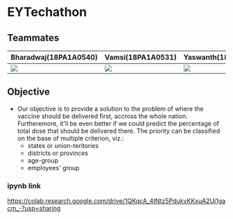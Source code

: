 # EYTechathon

## Teammates

|**Bharadwaj(18PA1A0540)**|**Vamsi(18PA1A0531)**|**Yaswanth(18PA1A0506)**|**SriSai(18PA1A0550)**|
|---|---|---|--|
![](http://learncodeonline.in/mascot.png)   |  ![](http://learncodeonline.in/mascot.png)|  ![](http://learncodeonline.in/mascot.png)  |![](http://learncodeonline.in/mascot.png)|

## Objective
* Our objective is to provide a solution to the problem of where the vaccine should be delivered first, accross the whole nation. Furtheremore, it'll be even better if we could predict the percentage of total dose that should be delivered there.
The priority can be classified on the base of multiple criterion, viz.:
  * states or union-teritories
  * districts or provinces
  * age-group
  * employees' group
### ipynb link  
https://colab.research.google.com/drive/1QKqcA_4tNtz5PdukvKKxuA2Uj1gacm_-?usp=sharing
